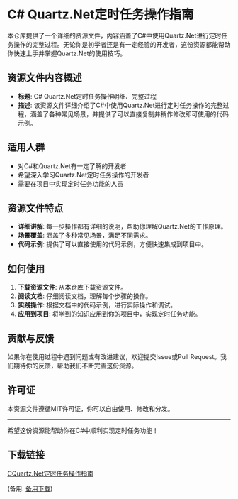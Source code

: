 # C# Quartz.Net定时任务操作指南

本仓库提供了一个详细的资源文件，内容涵盖了C#中使用Quartz.Net进行定时任务操作的完整过程。无论你是初学者还是有一定经验的开发者，这份资源都能帮助你快速上手并掌握Quartz.Net的使用技巧。

## 资源文件内容概述

- **标题**: C# Quartz.Net定时任务操作明细、完整过程
- **描述**: 该资源文件详细介绍了C#中使用Quartz.Net进行定时任务操作的完整过程，涵盖了各种常见场景，并提供了可以直接复制并稍作修改即可使用的代码示例。

## 适用人群

- 对C#和Quartz.Net有一定了解的开发者
- 希望深入学习Quartz.Net定时任务操作的开发者
- 需要在项目中实现定时任务功能的人员

## 资源文件特点

- **详细讲解**: 每一步操作都有详细的说明，帮助你理解Quartz.Net的工作原理。
- **场景覆盖**: 涵盖了多种常见场景，满足不同需求。
- **代码示例**: 提供了可以直接使用的代码示例，方便快速集成到项目中。

## 如何使用

1. **下载资源文件**: 从本仓库下载资源文件。
2. **阅读文档**: 仔细阅读文档，理解每个步骤的操作。
3. **实践操作**: 根据文档中的代码示例，进行实际操作和调试。
4. **应用到项目**: 将学到的知识应用到你的项目中，实现定时任务功能。

## 贡献与反馈

如果你在使用过程中遇到问题或有改进建议，欢迎提交Issue或Pull Request。我们期待你的反馈，帮助我们不断完善这份资源。

## 许可证

本资源文件遵循MIT许可证，你可以自由使用、修改和分发。

---

希望这份资源能帮助你在C#中顺利实现定时任务功能！

## 下载链接
[CQuartz.Net定时任务操作指南](https://pan.quark.cn/s/379aa531ecd3) 

(备用: [备用下载](https://pan.baidu.com/s/1M-13rk_jncf10uSAQbTLOA?pwd=1234))
